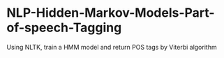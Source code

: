 # NLP-Hidden-Markov-Models-Part-of-speech-Tagging
Using NLTK, train a HMM model and return POS tags by Viterbi algorithm
